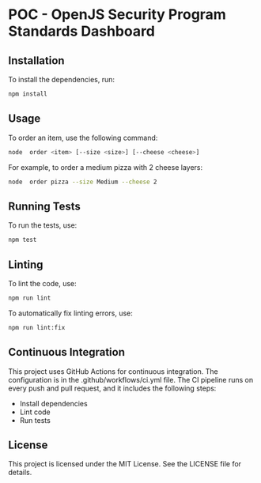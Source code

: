 # POC - OpenJS Security Program Standards Dashboard

## Installation

To install the dependencies, run:

```sh
npm install
```


## Usage

To order an item, use the following command:

```bash
node  order <item> [--size <size>] [--cheese <cheese>]
```

For example, to order a medium pizza with 2 cheese layers:

```bash
node  order pizza --size Medium --cheese 2
```

## Running Tests

To run the tests, use:

```bash
npm test
```

## Linting

To lint the code, use:

```bash
npm run lint
```

To automatically fix linting errors, use:

```bash
npm run lint:fix
```

## Continuous Integration

This project uses GitHub Actions for continuous integration. The configuration is in the .github/workflows/ci.yml file. The CI pipeline runs on every push and pull request, and it includes the following steps:


- Install dependencies
- Lint code
- Run tests

## License

This project is licensed under the MIT License. See the LICENSE file for details.

